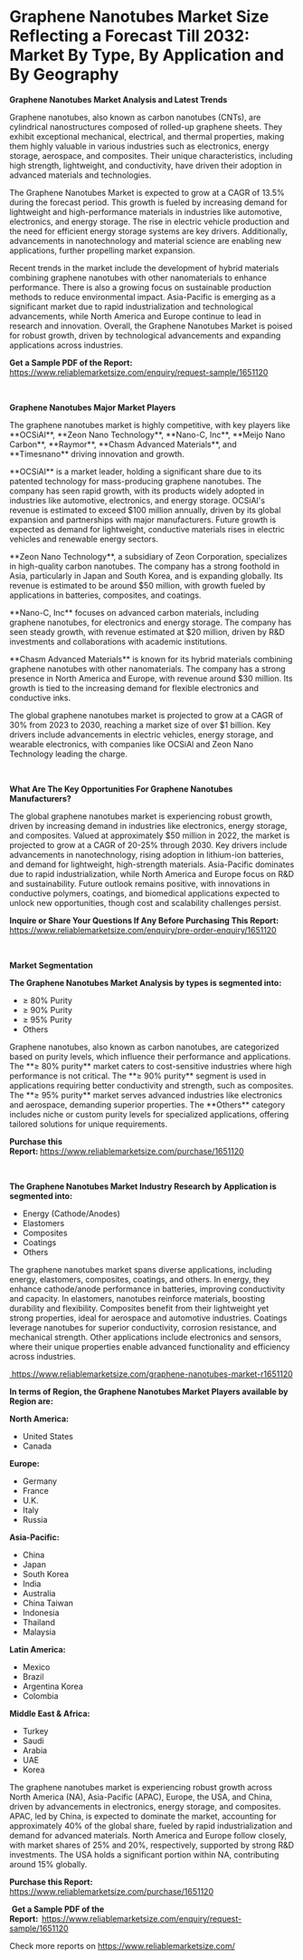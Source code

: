 <p><h1>Graphene Nanotubes Market Size Reflecting a Forecast Till 2032: Market By Type, By Application and By Geography</h1></p><p><strong>Graphene Nanotubes Market Analysis and Latest Trends</strong></p>
<p><p>Graphene nanotubes, also known as carbon nanotubes (CNTs), are cylindrical nanostructures composed of rolled-up graphene sheets. They exhibit exceptional mechanical, electrical, and thermal properties, making them highly valuable in various industries such as electronics, energy storage, aerospace, and composites. Their unique characteristics, including high strength, lightweight, and conductivity, have driven their adoption in advanced materials and technologies.</p><p>The Graphene Nanotubes Market is expected to grow at a CAGR of 13.5% during the forecast period. This growth is fueled by increasing demand for lightweight and high-performance materials in industries like automotive, electronics, and energy storage. The rise in electric vehicle production and the need for efficient energy storage systems are key drivers. Additionally, advancements in nanotechnology and material science are enabling new applications, further propelling market expansion.</p><p>Recent trends in the market include the development of hybrid materials combining graphene nanotubes with other nanomaterials to enhance performance. There is also a growing focus on sustainable production methods to reduce environmental impact. Asia-Pacific is emerging as a significant market due to rapid industrialization and technological advancements, while North America and Europe continue to lead in research and innovation. Overall, the Graphene Nanotubes Market is poised for robust growth, driven by technological advancements and expanding applications across industries.</p></p>
<p><strong>Get a Sample PDF of the Report:&nbsp;</strong> <a href="https://www.reliablemarketsize.com/enquiry/request-sample/1651120?utm_campaign=2274&utm_medium=2&utm_source=Github&utm_content=ia&utm_term=25012025&utm_id=graphene-nanotubes">https://www.reliablemarketsize.com/enquiry/request-sample/1651120</a></p>
<p>&nbsp;</p>
<p><strong>Graphene Nanotubes Major Market Players</strong></p>
<p><p>The graphene nanotubes market is highly competitive, with key players like **OCSiAl**, **Zeon Nano Technology**, **Nano-C, Inc**, **Meijo Nano Carbon**, **Raymor**, **Chasm Advanced Materials**, and **Timesnano** driving innovation and growth. </p><p>**OCSiAl** is a market leader, holding a significant share due to its patented technology for mass-producing graphene nanotubes. The company has seen rapid growth, with its products widely adopted in industries like automotive, electronics, and energy storage. OCSiAl's revenue is estimated to exceed $100 million annually, driven by its global expansion and partnerships with major manufacturers. Future growth is expected as demand for lightweight, conductive materials rises in electric vehicles and renewable energy sectors.</p><p>**Zeon Nano Technology**, a subsidiary of Zeon Corporation, specializes in high-quality carbon nanotubes. The company has a strong foothold in Asia, particularly in Japan and South Korea, and is expanding globally. Its revenue is estimated to be around $50 million, with growth fueled by applications in batteries, composites, and coatings.</p><p>**Nano-C, Inc** focuses on advanced carbon materials, including graphene nanotubes, for electronics and energy storage. The company has seen steady growth, with revenue estimated at $20 million, driven by R&D investments and collaborations with academic institutions.</p><p>**Chasm Advanced Materials** is known for its hybrid materials combining graphene nanotubes with other nanomaterials. The company has a strong presence in North America and Europe, with revenue around $30 million. Its growth is tied to the increasing demand for flexible electronics and conductive inks.</p><p>The global graphene nanotubes market is projected to grow at a CAGR of 30% from 2023 to 2030, reaching a market size of over $1 billion. Key drivers include advancements in electric vehicles, energy storage, and wearable electronics, with companies like OCSiAl and Zeon Nano Technology leading the charge.</p></p>
<p>&nbsp;</p>
<p><strong>What Are The Key Opportunities For Graphene Nanotubes Manufacturers?</strong></p>
<p><p>The global graphene nanotubes market is experiencing robust growth, driven by increasing demand in industries like electronics, energy storage, and composites. Valued at approximately $50 million in 2022, the market is projected to grow at a CAGR of 20-25% through 2030. Key drivers include advancements in nanotechnology, rising adoption in lithium-ion batteries, and demand for lightweight, high-strength materials. Asia-Pacific dominates due to rapid industrialization, while North America and Europe focus on R&D and sustainability. Future outlook remains positive, with innovations in conductive polymers, coatings, and biomedical applications expected to unlock new opportunities, though cost and scalability challenges persist.</p></p>
<p><strong>Inquire or Share Your Questions If Any Before Purchasing This Report:</strong> <a href="https://www.reliablemarketsize.com/enquiry/pre-order-enquiry/1651120?utm_campaign=2274&utm_medium=2&utm_source=Github&utm_content=ia&utm_term=25012025&utm_id=graphene-nanotubes">https://www.reliablemarketsize.com/enquiry/pre-order-enquiry/1651120</a></p>
<p>&nbsp;</p>
<p><strong>Market Segmentation</strong></p>
<p><strong>The Graphene Nanotubes Market Analysis by types is segmented into:</strong></p>
<p><ul><li>≥ 80% Purity</li><li>≥ 90% Purity</li><li>≥ 95% Purity</li><li>Others</li></ul></p>
<p><p>Graphene nanotubes, also known as carbon nanotubes, are categorized based on purity levels, which influence their performance and applications. The **≥ 80% purity** market caters to cost-sensitive industries where high performance is not critical. The **≥ 90% purity** segment is used in applications requiring better conductivity and strength, such as composites. The **≥ 95% purity** market serves advanced industries like electronics and aerospace, demanding superior properties. The **Others** category includes niche or custom purity levels for specialized applications, offering tailored solutions for unique requirements.</p></p>
<p><strong>Purchase this Report:&nbsp;</strong><a href="https://www.reliablemarketsize.com/purchase/1651120?utm_campaign=2274&utm_medium=2&utm_source=Github&utm_content=ia&utm_term=25012025&utm_id=graphene-nanotubes">https://www.reliablemarketsize.com/purchase/1651120</a></p>
<p>&nbsp;</p>
<p><strong>The Graphene Nanotubes Market Industry Research by Application is segmented into:</strong></p>
<p><ul><li>Energy (Cathode/Anodes)</li><li>Elastomers</li><li>Composites</li><li>Coatings</li><li>Others</li></ul></p>
<p><p>The graphene nanotubes market spans diverse applications, including energy, elastomers, composites, coatings, and others. In energy, they enhance cathode/anode performance in batteries, improving conductivity and capacity. In elastomers, nanotubes reinforce materials, boosting durability and flexibility. Composites benefit from their lightweight yet strong properties, ideal for aerospace and automotive industries. Coatings leverage nanotubes for superior conductivity, corrosion resistance, and mechanical strength. Other applications include electronics and sensors, where their unique properties enable advanced functionality and efficiency across industries.</p></p>
<p><a href="https://www.reliablemarketsize.com/graphene-nanotubes-market-r1651120?utm_campaign=2274&utm_medium=2&utm_source=Github&utm_content=ia&utm_term=25012025&utm_id=graphene-nanotubes">&nbsp;https://www.reliablemarketsize.com/graphene-nanotubes-market-r1651120</a></p>
<p><strong>In terms of Region, the Graphene Nanotubes Market Players available by Region are:</strong></p>
<p>
    <p> <strong> North America: </strong>
        <ul>
            <li>United States</li>
            <li>Canada</li>
        </ul>
        </p> 
    <p> <strong> Europe: </strong>
        <ul>
            <li>Germany</li>
            <li>France</li>
            <li>U.K.</li>
            <li>Italy</li>
            <li>Russia</li>
        </ul>
        </p> 
    <p> <strong> Asia-Pacific: </strong>
        <ul>
            <li>China</li>
            <li>Japan</li>
            <li>South Korea</li>
            <li>India</li>
            <li>Australia</li>
            <li>China Taiwan</li>
            <li>Indonesia</li>
            <li>Thailand</li>
            <li>Malaysia</li>
        </ul>
        </p> 
    <p> <strong> Latin America: </strong>
        <ul>
            <li>Mexico</li>
            <li>Brazil</li>
            <li>Argentina Korea</li>
            <li>Colombia</li>
        </ul>
        </p> 
    <p> <strong> Middle East & Africa: </strong>
        <ul>
            <li>Turkey</li>
            <li>Saudi</li>
            <li>Arabia</li>
            <li>UAE</li>
            <li>Korea</li>
        </ul>
    </p>
    </p>
<p><p>The graphene nanotubes market is experiencing robust growth across North America (NA), Asia-Pacific (APAC), Europe, the USA, and China, driven by advancements in electronics, energy storage, and composites. APAC, led by China, is expected to dominate the market, accounting for approximately 40% of the global share, fueled by rapid industrialization and demand for advanced materials. North America and Europe follow closely, with market shares of 25% and 20%, respectively, supported by strong R&D investments. The USA holds a significant portion within NA, contributing around 15% globally.</p></p>
<p><strong>Purchase this Report: </strong><a href="https://www.reliablemarketsize.com/purchase/1651120?utm_campaign=2274&utm_medium=2&utm_source=Github&utm_content=ia&utm_term=25012025&utm_id=graphene-nanotubes">https://www.reliablemarketsize.com/purchase/1651120</a></p>
<p>&nbsp;<strong>Get a Sample PDF of the Report:&nbsp;&nbsp;</strong><a href="https://www.reliablemarketsize.com/enquiry/request-sample/1651120?utm_campaign=2274&utm_medium=2&utm_source=Github&utm_content=ia&utm_term=25012025&utm_id=graphene-nanotubes">https://www.reliablemarketsize.com/enquiry/request-sample/1651120</a></p>
<p><strong></strong></p>
<p>Check more reports on <a href="https://www.reliablemarketsize.com/?utm_campaign=2274&utm_medium=2&utm_source=Github&utm_content=ia&utm_term=25012025&utm_id=graphene-nanotubes">https://www.reliablemarketsize.com/</a></p>